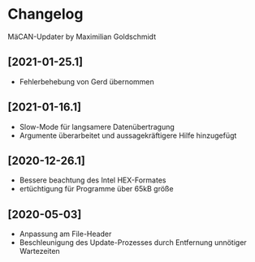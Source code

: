 # Changelog

MäCAN-Updater by Maximilian Goldschmidt

## [2021-01-25.1]
- Fehlerbehebung von Gerd übernommen

## [2021-01-16.1]
- Slow-Mode für langsamere Datenübertragung
- Argumente überarbeitet und aussagekräftigere Hilfe hinzugefügt

## [2020-12-26.1]
- Bessere beachtung des Intel HEX-Formates
- ertüchtigung für Programme über 65kB größe

## [2020-05-03]
- Anpassung am File-Header
- Beschleunigung des Update-Prozesses durch Entfernung unnötiger Wartezeiten